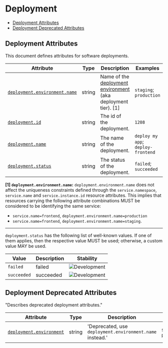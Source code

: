 <!-- NOTE: THIS FILE IS AUTOGENERATED. DO NOT EDIT BY HAND. -->
<!-- see templates/registry/markdown/attribute_namespace.md.j2 -->

# Deployment

- [Deployment Attributes](#deployment-attributes)
- [Deployment Deprecated Attributes](#deployment-deprecated-attributes)

## Deployment Attributes

This document defines attributes for software deployments.

| Attribute | Type | Description | Examples | Stability |
|---|---|---|---|---|
| <a id="deployment-environment-name" href="#deployment-environment-name">`deployment.environment.name`</a> | string | Name of the [deployment environment](https://wikipedia.org/wiki/Deployment_environment) (aka deployment tier). [1] | `staging`; `production` | ![Development](https://img.shields.io/badge/-development-blue) |
| <a id="deployment-id" href="#deployment-id">`deployment.id`</a> | string | The id of the deployment. | `1208` | ![Development](https://img.shields.io/badge/-development-blue) |
| <a id="deployment-name" href="#deployment-name">`deployment.name`</a> | string | The name of the deployment. | `deploy my app`; `deploy-frontend` | ![Development](https://img.shields.io/badge/-development-blue) |
| <a id="deployment-status" href="#deployment-status">`deployment.status`</a> | string | The status of the deployment. | `failed`; `succeeded` | ![Development](https://img.shields.io/badge/-development-blue) |

**[1] `deployment.environment.name`:** `deployment.environment.name` does not affect the uniqueness constraints defined through
the `service.namespace`, `service.name` and `service.instance.id` resource attributes.
This implies that resources carrying the following attribute combinations MUST be
considered to be identifying the same service:

- `service.name=frontend`, `deployment.environment.name=production`
- `service.name=frontend`, `deployment.environment.name=staging`.

---

`deployment.status` has the following list of well-known values. If one of them applies, then the respective value MUST be used; otherwise, a custom value MAY be used.

| Value  | Description | Stability |
|---|---|---|
| `failed` | failed | ![Development](https://img.shields.io/badge/-development-blue) |
| `succeeded` | succeeded | ![Development](https://img.shields.io/badge/-development-blue) |

## Deployment Deprecated Attributes

"Describes deprecated deployment attributes."

| Attribute | Type | Description | Examples | Stability |
|---|---|---|---|---|
| <a id="deployment-environment" href="#deployment-environment">`deployment.environment`</a> | string | 'Deprecated, use `deployment.environment.name` instead.' | `staging`; `production` | ![Deprecated](https://img.shields.io/badge/-deprecated-red)<br>Replaced by `deployment.environment.name`. |
